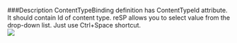 ﻿<properties 
	pageTitle="ContentTypeId attribute" 
    pageName="ContentTypeBindingContentTypeId"
    parentPageId="code-completion"
/>

###Description
ContentTypeBinding definition has ContentTypeId attribute. It should contain Id of content type.
reSP allows you to select value from the drop-down list.
Just use Ctrl+Space shortcut.
<br/>
<img src="http://docs.subpointsolutions.com/wp-content/uploads/2015/04/ContentTypeBindingContentTypeId.png">



